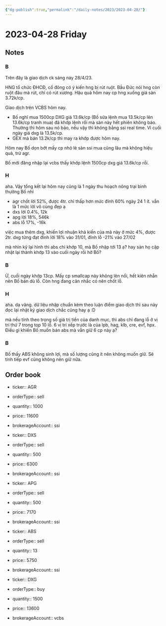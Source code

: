 ```yaml
---
{"dg-publish":true,"permalink":"/daily-notes/2023/2023-04-28/"}
---
```


# 2023-04-28 Friday

## Notes

### B

Trên đây là giao dịch ck sáng nay 28/4/23.

HNG tổ chức ĐHCĐ, cổ đông có ý kiến hng bị rút ruột. Bầu Đức nói hng còn ruột đâu mà rút, chỉ có rút xương. Hậu quả hôm nay cp hng xuống giá sàn 3.72k/cp.

Giao dịch trên VCBS hôm nay.
- Bố nghĩ mua 1500cp DXG giá 13.6k/cp (Bố sửa lệnh mua 13.5k/cp lên 13.6k/cp tranh mua) đã khớp lệnh rồi mà sàn này hết phiên không báo. Thường thì hôm sau nó báo, nếu vậy thì không bằng ssi real time.
Vì cuối ngày giá dxg là 13.5k/cp.
- GEX mà bán 13.2k/cp thì may ra khớp được hôm nay.

Hôm nay Bố dọn bớt mấy cp nhỏ lẻ sàn ssi mua cũng lâu mà không hiệu quả, trừ agr.

Bố mới đăng nhập lại vcbs thấy khớp lệnh 1500cp dxg giá 13.6k/cp rồi.

### H

aha. Vậy tổng kết lại hôm nay cũng là 1 ngày thu hoạch nông trại bình thường Bố nhỉ
- agr chốt lời 52%, được 4tr. chỉ thấp hơn mức đỉnh 60% ngày 24 1 ít. vẫn là 1 mức lời vô cùng đẹp ạ
- dxs lời 0.4%, 12k
- apg lời 18%, 546k
- abs lỗ 17%, -16k

việc mua thêm dxg, khiến lợi nhuận khả kiến của mã này ở mức 4%, được 2tr. dxg từng đạt đỉnh lời 18% vào 31/01, đỉnh lỗ -21% vào 27/02

mà nhìn kỹ lại hình thì abs chỉ khớp 10, mà Bố nhập tới 13 ạ? hay sàn họ cập nhật lại thành khớp 13 vào cuối ngày rồi hở Bố?

### B

Ừ, cuối ngày khớp 13cp.
Mấy cp smallcap này không lên nổi, hết kiên nhẫn nên Bố bán dù lỗ.
Còn hng đang cân nhắc có nên chốt lỗ.

### H

aha. dạ vâng. dữ liệu nhập chuẩn kèm theo luận điểm giao dịch thì sau này đọc lại nhật ký giao dịch chắc cũng hay ạ :D

mà nếu tính theo trọng số giá trị tiền của danh mục, thì abs chỉ đang lỗ ở vị trí thứ 7 trong top 10 lỗ. 6 vị trí xếp trước là của lpb, hag, klb, cre, evf, hpx. Điều gì khiến Bố muốn bán abs mà vẫn giữ 6 cp này ạ?

### B

Bố thấy ABS không sinh lợi, mà số lượng cũng ít nên không muốn giữ. Sẽ tính tiếp evf cũng không nên giữ nữa.

## Order book

- ticker:: AGR
- orderType:: sell
- quantity:: 1000
- price:: 11600
- brokerageAccount:: ssi

- ticker:: DXS
- orderType:: sell
- quantity:: 500
- price:: 6300
- brokerageAccount:: ssi

- ticker:: APG
- orderType:: sell
- quantity:: 500
- price:: 7170
- brokerageAccount:: ssi

- ticker:: ABS
- orderType:: sell
- quantity:: 13
- price:: 5750
- brokerageAccount:: ssi

- ticker:: DXG
- orderType:: buy
- quantity:: 1500
- price:: 13600
- brokerageAccount:: vcbs